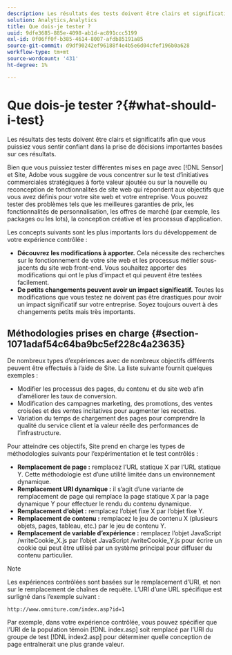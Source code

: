 ```yaml
---
description: Les résultats des tests doivent être clairs et significatifs afin que vous puissiez vous sentir confiant dans la prise de décisions importantes basées sur ces résultats.
solution: Analytics,Analytics
title: Que dois-je tester ?
uuid: 9dfe3685-885e-4098-ab1d-ac891ccc5199
exl-id: 0f06ff0f-b385-4614-8007-afdb85191a85
source-git-commit: d9df90242ef96188f4e4b5e6d04cfef196b0a628
workflow-type: tm+mt
source-wordcount: '431'
ht-degree: 1%

---
```


# Que dois-je tester ?{#what-should-i-test}

Les résultats des tests doivent être clairs et significatifs afin que vous puissiez vous sentir confiant dans la prise de décisions importantes basées sur ces résultats.

Bien que vous puissiez tester différentes mises en page avec [!DNL Sensor] et Site, Adobe vous suggère de vous concentrer sur le test d’initiatives commerciales stratégiques à forte valeur ajoutée ou sur la nouvelle ou reconception de fonctionnalités de site web qui répondent aux objectifs que vous avez définis pour votre site web et votre entreprise. Vous pouvez tester des problèmes tels que les meilleures garanties de prix, les fonctionnalités de personnalisation, les offres de marché (par exemple, les packages ou les lots), la conception créative et les processus d’application.

Les concepts suivants sont les plus importants lors du développement de votre expérience contrôlée :

* **Découvrez les modifications à apporter.** Cela nécessite des recherches sur le fonctionnement de votre site web et les processus métier sous-jacents du site web front-end. Vous souhaitez apporter des modifications qui ont le plus d’impact et qui peuvent être testées facilement.
* **De petits changements peuvent avoir un impact significatif.** Toutes les modifications que vous testez ne doivent pas être drastiques pour avoir un impact significatif sur votre entreprise. Soyez toujours ouvert à des changements petits mais très importants.

## Méthodologies prises en charge {#section-1071adaf54c64ba9bc5ef228c4a23635}

De nombreux types d’expériences avec de nombreux objectifs différents peuvent être effectués à l’aide de Site. La liste suivante fournit quelques exemples :

* Modifier les processus des pages, du contenu et du site web afin d’améliorer les taux de conversion.
* Modification des campagnes marketing, des promotions, des ventes croisées et des ventes incitatives pour augmenter les recettes.
* Variation du temps de chargement des pages pour comprendre la qualité du service client et la valeur réelle des performances de l’infrastructure.

Pour atteindre ces objectifs, Site prend en charge les types de méthodologies suivants pour l’expérimentation et le test contrôlés :

* **Remplacement de page :** remplacez l’URL statique X par l’URL statique Y. Cette méthodologie est d’une utilité limitée dans un environnement dynamique.
* **Remplacement URI dynamique :**  il s’agit d’une variante de remplacement de page qui remplace la page statique X par la page dynamique Y pour effectuer le rendu du contenu dynamique.
* **Remplacement d’objet :** remplacez l’objet fixe X par l’objet fixe Y.
* **Remplacement de contenu :** remplacez le jeu de contenu X (plusieurs objets, pages, tableau, etc.) par le jeu de contenu Y.
* **Remplacement de variable d’expérience :** remplacez l’objet JavaScript /writeCookie_X.js par l’objet JavaScript /writeCookie_Y.js pour écrire un cookie qui peut être utilisé par un système principal pour diffuser du contenu particulier.

>[!NOTE]
>
>Les expériences contrôlées sont basées sur le remplacement d’URI, et non sur le remplacement de chaînes de requête. L’URI d’une URL spécifique est surligné dans l’exemple suivant :
>
>`http://www.omniture.com/index.asp?id=1`
>
>Par exemple, dans votre expérience contrôlée, vous pouvez spécifier que l’URI de la population témoin [!DNL index.asp] soit remplacé par l’URI du groupe de test [!DNL index2.asp] pour déterminer quelle conception de page entraînerait une plus grande valeur.
